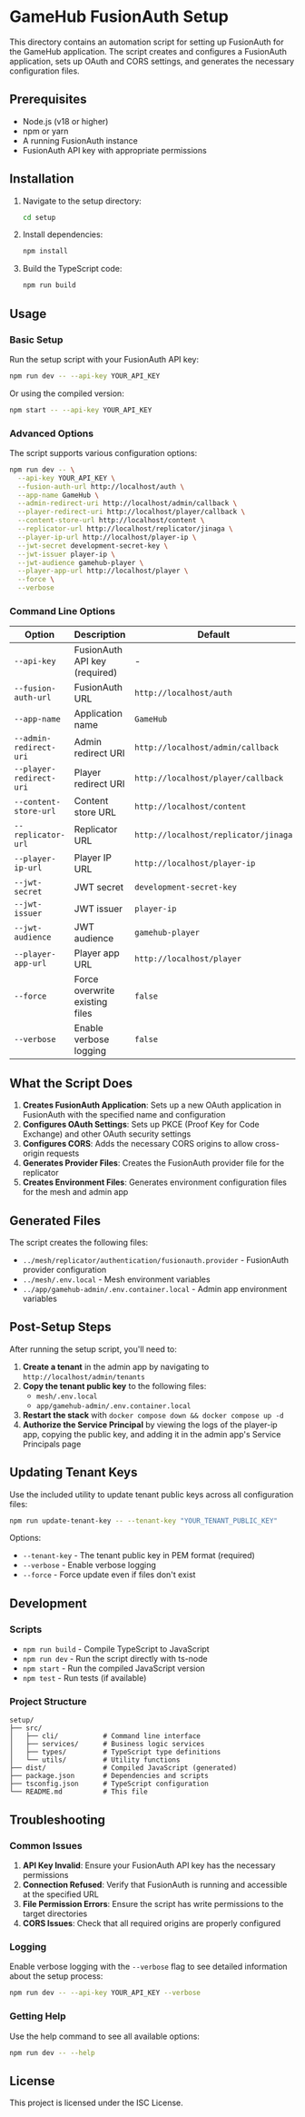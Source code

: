 # GameHub FusionAuth Setup

This directory contains an automation script for setting up FusionAuth for the GameHub application. The script creates and configures a FusionAuth application, sets up OAuth and CORS settings, and generates the necessary configuration files.

## Prerequisites

- Node.js (v18 or higher)
- npm or yarn
- A running FusionAuth instance
- FusionAuth API key with appropriate permissions

## Installation

1. Navigate to the setup directory:
   ```bash
   cd setup
   ```

2. Install dependencies:
   ```bash
   npm install
   ```

3. Build the TypeScript code:
   ```bash
   npm run build
   ```

## Usage

### Basic Setup

Run the setup script with your FusionAuth API key:

```bash
npm run dev -- --api-key YOUR_API_KEY
```

Or using the compiled version:

```bash
npm start -- --api-key YOUR_API_KEY
```

### Advanced Options

The script supports various configuration options:

```bash
npm run dev -- \
  --api-key YOUR_API_KEY \
  --fusion-auth-url http://localhost/auth \
  --app-name GameHub \
  --admin-redirect-uri http://localhost/admin/callback \
  --player-redirect-uri http://localhost/player/callback \
  --content-store-url http://localhost/content \
  --replicator-url http://localhost/replicator/jinaga \
  --player-ip-url http://localhost/player-ip \
  --jwt-secret development-secret-key \
  --jwt-issuer player-ip \
  --jwt-audience gamehub-player \
  --player-app-url http://localhost/player \
  --force \
  --verbose
```

### Command Line Options

| Option | Description | Default |
|--------|-------------|---------|
| `--api-key` | FusionAuth API key (required) | - |
| `--fusion-auth-url` | FusionAuth URL | `http://localhost/auth` |
| `--app-name` | Application name | `GameHub` |
| `--admin-redirect-uri` | Admin redirect URI | `http://localhost/admin/callback` |
| `--player-redirect-uri` | Player redirect URI | `http://localhost/player/callback` |
| `--content-store-url` | Content store URL | `http://localhost/content` |
| `--replicator-url` | Replicator URL | `http://localhost/replicator/jinaga` |
| `--player-ip-url` | Player IP URL | `http://localhost/player-ip` |
| `--jwt-secret` | JWT secret | `development-secret-key` |
| `--jwt-issuer` | JWT issuer | `player-ip` |
| `--jwt-audience` | JWT audience | `gamehub-player` |
| `--player-app-url` | Player app URL | `http://localhost/player` |
| `--force` | Force overwrite existing files | `false` |
| `--verbose` | Enable verbose logging | `false` |

## What the Script Does

1. **Creates FusionAuth Application**: Sets up a new OAuth application in FusionAuth with the specified name and configuration
2. **Configures OAuth Settings**: Sets up PKCE (Proof Key for Code Exchange) and other OAuth security settings
3. **Configures CORS**: Adds the necessary CORS origins to allow cross-origin requests
4. **Generates Provider Files**: Creates the FusionAuth provider file for the replicator
5. **Creates Environment Files**: Generates environment configuration files for the mesh and admin app

## Generated Files

The script creates the following files:

- `../mesh/replicator/authentication/fusionauth.provider` - FusionAuth provider configuration
- `../mesh/.env.local` - Mesh environment variables
- `../app/gamehub-admin/.env.container.local` - Admin app environment variables

## Post-Setup Steps

After running the setup script, you'll need to:

1. **Create a tenant** in the admin app by navigating to `http://localhost/admin/tenants`
2. **Copy the tenant public key** to the following files:
   - `mesh/.env.local`
   - `app/gamehub-admin/.env.container.local`
3. **Restart the stack** with `docker compose down && docker compose up -d`
4. **Authorize the Service Principal** by viewing the logs of the player-ip app, copying the public key, and adding it in the admin app's Service Principals page

## Updating Tenant Keys

Use the included utility to update tenant public keys across all configuration files:

```bash
npm run update-tenant-key -- --tenant-key "YOUR_TENANT_PUBLIC_KEY"
```

Options:
- `--tenant-key` - The tenant public key in PEM format (required)
- `--verbose` - Enable verbose logging
- `--force` - Force update even if files don't exist

## Development

### Scripts

- `npm run build` - Compile TypeScript to JavaScript
- `npm run dev` - Run the script directly with ts-node
- `npm start` - Run the compiled JavaScript version
- `npm test` - Run tests (if available)

### Project Structure

```
setup/
├── src/
│   ├── cli/           # Command line interface
│   ├── services/      # Business logic services
│   ├── types/         # TypeScript type definitions
│   └── utils/         # Utility functions
├── dist/              # Compiled JavaScript (generated)
├── package.json       # Dependencies and scripts
├── tsconfig.json      # TypeScript configuration
└── README.md          # This file
```

## Troubleshooting

### Common Issues

1. **API Key Invalid**: Ensure your FusionAuth API key has the necessary permissions
2. **Connection Refused**: Verify that FusionAuth is running and accessible at the specified URL
3. **File Permission Errors**: Ensure the script has write permissions to the target directories
4. **CORS Issues**: Check that all required origins are properly configured

### Logging

Enable verbose logging with the `--verbose` flag to see detailed information about the setup process:

```bash
npm run dev -- --api-key YOUR_API_KEY --verbose
```

### Getting Help

Use the help command to see all available options:

```bash
npm run dev -- --help
```

## License

This project is licensed under the ISC License.